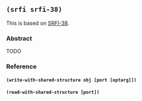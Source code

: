 
## `(srfi srfi-38)`

This is based on [SRFI-38](https://srfi.schemers.org/srfi-38/).

### Abstract

TODO

### Reference

#### `(write-with-shared-structure obj [port [optarg]])`

#### `(read-with-shared-structure [port])`
